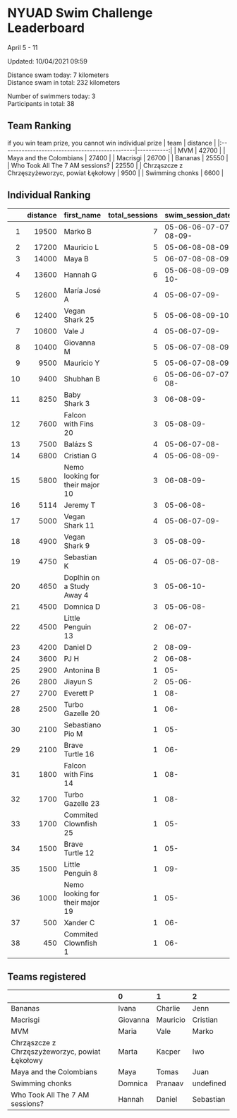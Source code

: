# NYUAD Swim Challenge Leaderboard  
April 5 - 11  

Updated: 
10/04/2021 09:59

Distance swam today: 7 kilometers  
Distance swam in total: 232 kilometers  

Number of swimmers today: 3  
Participants in total: 38  

## Team Ranking  
if you win team prize, you cannot win individual prize
| team                                           |   distance |
|:-----------------------------------------------|-----------:|
| MVM                                            |      42700 |
| Maya and the Colombians                        |      27400 |
| Macrisgi                                       |      26700 |
| Bananas                                        |      25550 |
| Who Took All The 7 AM sessions?                |      22550 |
| Chrząszcze z Chrzęszyżeworzyc, powiat Łękołowy |       9500 |
| Swimming chonks                                |       6600 |
## Individual Ranking  
|    |   distance | first_name                      |   total_sessions | swim_session_dates    |
|---:|-----------:|:--------------------------------|-----------------:|:----------------------|
|  1 |      19500 | Marko B                         |                7 | 05-06-06-07-07-08-09- |
|  2 |      17200 | Mauricio L                      |                5 | 05-06-08-08-09-       |
|  3 |      14000 | Maya B                          |                5 | 06-07-08-08-09-       |
|  4 |      13600 | Hannah G                        |                6 | 05-06-08-09-09-10-    |
|  5 |      12600 | María José  A                   |                4 | 05-06-07-09-          |
|  6 |      12400 | Vegan Shark 25                  |                5 | 05-06-08-09-10-       |
|  7 |      10600 | Vale J                          |                4 | 05-06-07-09-          |
|  8 |      10400 | Giovanna M                      |                5 | 05-06-07-08-09-       |
|  9 |       9500 | Mauricio  Y                     |                5 | 05-06-07-08-09-       |
| 10 |       9400 | Shubhan B                       |                6 | 05-06-06-07-07-08-    |
| 11 |       8250 | Baby Shark 3                    |                3 | 06-08-09-             |
| 12 |       7600 | Falcon with Fins 20             |                3 | 05-08-09-             |
| 13 |       7500 | Balázs S                        |                4 | 05-06-07-08-          |
| 14 |       6800 | Cristian G                      |                4 | 05-06-08-09-          |
| 15 |       5800 | Nemo looking for their major 10 |                3 | 06-08-09-             |
| 16 |       5114 | Jeremy T                        |                3 | 05-06-08-             |
| 17 |       5000 | Vegan Shark 11                  |                4 | 05-06-07-09-          |
| 18 |       4900 | Vegan Shark 9                   |                3 | 05-08-09-             |
| 19 |       4750 | Sebastian K                     |                4 | 05-06-07-08-          |
| 20 |       4650 | Doplhin on a Study Away 4       |                3 | 05-06-10-             |
| 21 |       4500 | Domnica  D                      |                3 | 05-06-08-             |
| 22 |       4500 | Little Penguin 13               |                2 | 06-07-                |
| 23 |       4200 | Daniel D                        |                2 | 08-09-                |
| 24 |       3600 | PJ H                            |                2 | 06-08-                |
| 25 |       2900 | Antonina B                      |                1 | 05-                   |
| 26 |       2800 | Jiayun S                        |                2 | 05-06-                |
| 27 |       2700 | Everett  P                      |                1 | 08-                   |
| 28 |       2500 | Turbo Gazelle 20                |                1 | 06-                   |
| 30 |       2100 | Sebastiano Pio M                |                1 | 05-                   |
| 29 |       2100 | Brave Turtle 16                 |                1 | 06-                   |
| 31 |       1800 | Falcon with Fins 14             |                1 | 08-                   |
| 32 |       1700 | Turbo Gazelle 23                |                1 | 08-                   |
| 33 |       1700 | Commited Clownfish 25           |                1 | 05-                   |
| 34 |       1500 | Brave Turtle 12                 |                1 | 05-                   |
| 35 |       1500 | Little Penguin 8                |                1 | 09-                   |
| 36 |       1000 | Nemo looking for their major 19 |                1 | 05-                   |
| 37 |        500 | Xander C                        |                1 | 06-                   |
| 38 |        450 | Commited Clownfish 1            |                1 | 06-                   |
## Teams registered  
|                                                | 0        | 1        | 2         |
|:-----------------------------------------------|:---------|:---------|:----------|
| Bananas                                        | Ivana    | Charlie  | Jenn      |
| Macrisgi                                       | Giovanna | Mauricio | Cristian  |
| MVM                                            | Maria    | Vale     | Marko     |
| Chrząszcze z Chrzęszyżeworzyc, powiat Łękołowy | Marta    | Kacper   | Iwo       |
| Maya and the Colombians                        | Maya     | Tomas    | Juan      |
| Swimming chonks                                | Domnica  | Pranaav  | undefined |
| Who Took All The 7 AM sessions?                | Hannah   | Daniel   | Sebastian |
